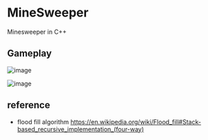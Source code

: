 # MineSweeper
Minesweeper in C++

## Gameplay
![image](https://user-images.githubusercontent.com/97851399/212503852-48352be0-a3db-4f2e-a483-801cc6d3af3f.png)

![image](https://user-images.githubusercontent.com/97851399/212503882-279b0923-2cb4-4db4-9904-c6436f9dd92e.png)

## reference
 - flood fill algorithm https://en.wikipedia.org/wiki/Flood_fill#Stack-based_recursive_implementation_(four-way)

